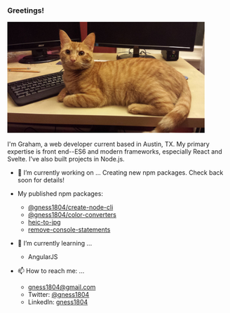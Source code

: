 ### Greetings!

<img src="https://github.com/gness1804/gness1804/blob/main/assets/mal.jpg" width="450">

I'm Graham, a web developer current based in Austin, TX. My primary expertise is front end--ES6 and modern frameworks, especially React and Svelte. I've also built projects in Node.js.

- 🔭 I’m currently working on ...
Creating new npm packages. Check  back soon for details!

* My published npm packages:

	- [@gness1804/create-node-cli](https://www.npmjs.com/package/@gness1804/create-node-cli)
	- [@gness1804/color-converters](https://www.npmjs.com/package/@gness1804/color-converters)
	- [heic-to-jpg](https://www.npmjs.com/package/heic-to-jpg)
	- [remove-console-statements](https://www.npmjs.com/package/remove-console-statements)

- 🌱 I’m currently learning ...
	- AngularJS

- 📫 How to reach me: ...
	- gness1804@gmail.com
	- Twitter: [@gness1804](https://twitter.com/gness1804)
	- LinkedIn: [gness1804](https://www.linkedin.com/in/gness1804)



<!--
**gness1804/gness1804** is a ✨ _special_ ✨ repository because its `README.md` (this file) appears on your GitHub profile.

Here are some ideas to get you started:



- 👯 I’m looking to collaborate on ...
- 🤔 I’m looking for help with ...
- 💬 Ask me about ...
- 😄 Pronouns: ...
- ⚡ Fun fact: ...
-->

